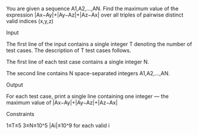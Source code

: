 You are given a sequence A1,A2,…,AN. Find the maximum value of the expression |Ax−Ay|+|Ay−Az|+|Az−Ax| over all triples of pairwise distinct valid indices (x,y,z)



Input

The first line of the input contains a single integer T denoting the number of test cases. The description of T
test cases follows.

The first line of each test case contains a single integer N.

The second line contains N space-separated integers A1,A2,…,AN.



Output

For each test case, print a single line containing one integer ― the maximum value of |Ax−Ay|+|Ay−Az|+|Az−Ax|



Constraints

1≤T≤5
3≤N≤10^5
|Ai|≤10^9
for each valid i